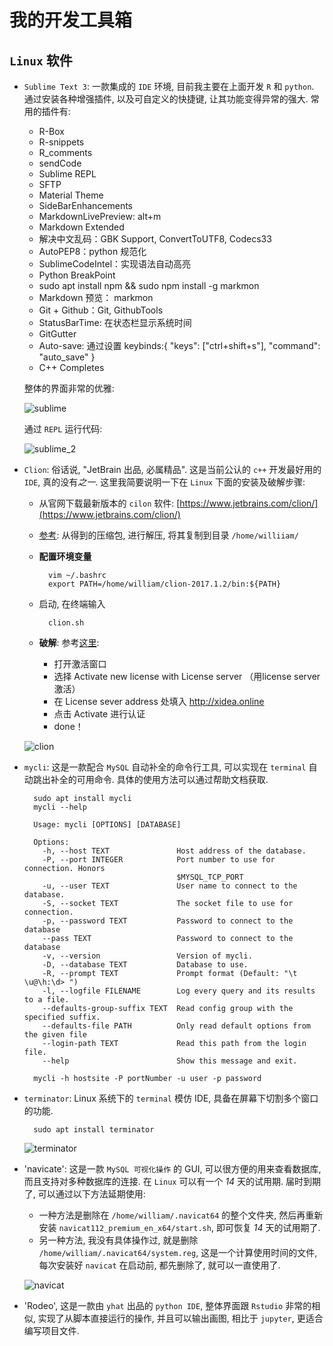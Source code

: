 # 我的开发工具箱

## `Linux` 软件

- `Sublime Text 3`: 一款集成的 `IDE` 环境, 目前我主要在上面开发 `R` 和 `python`. 通过安装各种增强插件, 以及可自定义的快捷键, 让其功能变得异常的强大. 常用的插件有:

  - R-Box
  - R-snippets
  - R_comments
  - sendCode
  - Sublime REPL
  - SFTP
  - Material Theme
  - SideBarEnhancements
  - MarkdownLivePreview: alt+m
  - Markdown Extended 
  - 解决中文乱码：GBK Support, ConvertToUTF8, Codecs33
  - AutoPEP8：python 规范化
  - SublimeCodeIntel：实现语法自动高亮
  - Python BreakPoint
  - sudo apt install npm && sudo npm install -g markmon
  - Markdown 预览： markmon
  - Git + Github：Git, GithubTools
  - StatusBarTime: 在状态栏显示系统时间
  - GitGutter
  - Auto-save: 通过设置 keybinds:{ "keys": ["ctrl+shift+s"], "command": "auto_save" }
  - C++ Completes

  整体的界面非常的优雅:

  ![sublime](/Toolkits/pic/sublime.png)

  通过 `REPL` 运行代码:

  ![sublime_2](/Toolkits/pic/sublime_2.png)

- `Clion`: 俗话说, "JetBrain 出品, 必属精品". 这是当前公认的 `c++` 开发最好用的 `IDE`, 真的没有*之一*. 这里我简要说明一下在 `Linux` 下面的安装及破解步骤:

    - 从官网下载最新版本的 `cilon` 软件: [https://www.jetbrains.com/clion/](https://www.jetbrains.com/clion/)
    - [参考](http://feixiao.github.io/2015/06/16/clion_1/): 从得到的压缩包, 进行解压, 将其复制到目录 `/home/williiam/`
    - **配置环境变量**
      
            vim ~/.bashrc
            export PATH=/home/william/clion-2017.1.2/bin:${PATH}

    - 启动, 在终端输入
      
            clion.sh

    - **破解**: 参考[这里](http://xclient.info/a/f0b9738a-36fd-8a97-a966-0d3db497092d.html):
    
        - 打开激活窗口
        - 选择 Activate new license with License server （用license server 激活）
        - 在 License sever address 处填入 http://xidea.online
        - 点击 Activate 进行认证
        - done！

  ![clion](/Toolkits/pic/clion.png)

- `mycli`: 这是一款配合 `MySQL` 自动补全的命令行工具, 可以实现在 `terminal` 自动跳出补全的可用命令. 具体的使用方法可以通过帮助文档获取.

        sudo apt install mycli
        mycli --help

        Usage: mycli [OPTIONS] [DATABASE]       

        Options:
          -h, --host TEXT               Host address of the database.
          -P, --port INTEGER            Port number to use for connection. Honors
                                        $MYSQL_TCP_PORT
          -u, --user TEXT               User name to connect to the database.
          -S, --socket TEXT             The socket file to use for connection.
          -p, --password TEXT           Password to connect to the database
          --pass TEXT                   Password to connect to the database
          -v, --version                 Version of mycli.
          -D, --database TEXT           Database to use.
          -R, --prompt TEXT             Prompt format (Default: "\t \u@\h:\d> ")
          -l, --logfile FILENAME        Log every query and its results to a file.
          --defaults-group-suffix TEXT  Read config group with the specified suffix.
          --defaults-file PATH          Only read default options from the given file
          --login-path TEXT             Read this path from the login file.
          --help                        Show this message and exit.

        mycli -h hostsite -P portNumber -u user -p password

- `terminator`: Linux 系统下的 `terminal` 模仿 IDE, 具备在屏幕下切割多个窗口的功能.

        sudo apt install terminator 

  ![terminator](/Toolkits/pic/terminator.png)

- 'navicate': 这是一款 `MySQL 可视化操作` 的 GUI, 可以很方便的用来查看数据库, 而且支持对多种数据库的连接. 在 `Linux` 可以有一个 *14* 天的试用期. 届时到期了, 可以通过以下方法延期使用:
    - 一种方法是删除在 `/home/william/.navicat64` 的整个文件夹, 然后再重新安装 `navicat112_premium_en_x64/start.sh`, 即可恢复 *14* 天的试用期了.
    - 另一种方法, 我没有具体操作过, 就是删除 `/home/william/.navicat64/system.reg`, 这是一个计算使用时间的文件, 每次安装好 `navicat` 在启动前, 都先删除了, 就可以一直使用了.

  ![navicat](/Toolkits/pic/navicat.png)

- 'Rodeo', 这是一款由 `yhat` 出品的 `python IDE`, 整体界面跟 `Rstudio` 非常的相似, 实现了从脚本直接运行的操作, 并且可以输出画图, 相比于 `jupyter`, 更适合编写项目文件.
